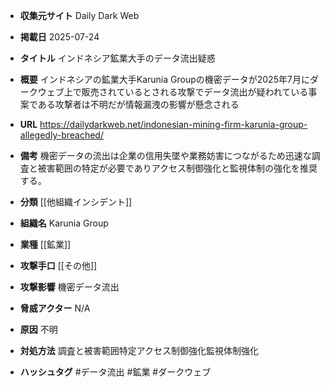 - **収集元サイト**
Daily Dark Web

- **掲載日**
2025-07-24

- **タイトル**
インドネシア鉱業大手のデータ流出疑惑

- **概要**
インドネシアの鉱業大手Karunia Groupの機密データが2025年7月にダークウェブ上で販売されているとされる攻撃でデータ流出が疑われている事案である攻撃者は不明だが情報漏洩の影響が懸念される

- **URL**
https://dailydarkweb.net/indonesian-mining-firm-karunia-group-allegedly-breached/

- **備考**
機密データの流出は企業の信用失墜や業務妨害につながるため迅速な調査と被害範囲の特定が必要でありアクセス制御強化と監視体制の強化を推奨する。

- **分類**
[[他組織インシデント]]

- **組織名**
Karunia Group

- **業種**
[[鉱業]]

- **攻撃手口**
[[その他]]

- **攻撃影響**
機密データ流出

- **脅威アクター**
N/A

- **原因**
不明

- **対処方法**
調査と被害範囲特定アクセス制御強化監視体制強化

- **ハッシュタグ**
#データ流出 #鉱業 #ダークウェブ
